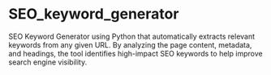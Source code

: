 # SEO_keyword_generator
 SEO Keyword Generator using Python that automatically extracts relevant keywords from any given URL. By analyzing the page content, metadata, and headings, the tool identifies high-impact SEO keywords to help improve search engine visibility.
